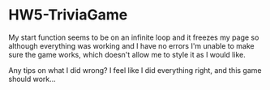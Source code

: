 # HW5-TriviaGame

My start function seems to be on an infinite loop and it freezes my page so although everything was working and I have no errors I'm unable to make sure the game works, which doesn't allow me to style it as I would like.

Any tips on what I did wrong? I feel like I did everything right, and this game should work...
